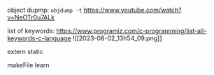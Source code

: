 
object dupmp: `objdump -t` <name> https://www.youtube.com/watch?v=NeOTr0u7ALk

list of keywords: https://www.programiz.com/c-programming/list-all-keywords-c-language
![[2023-08-02_13h54_09.png]]

extern
static


makeFile learn